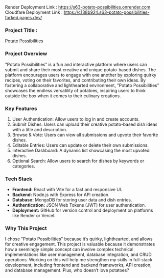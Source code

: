 Render Deployment Link : https://s63-potato-possibilities.onrender.com
Cloudfare Deployment Link : https://c138b924.s63-potato-possibilities-forked.pages.dev/

### Project Title :
Potato Possibilities

### **Project Overview**  
"Potato Possibilities" is a fun and interactive platform where users can submit and share their most creative and unique potato-based dishes. The platform encourages users to engage with one another by exploring quirky recipes, voting on their favorites, and contributing their own ideas. By fostering a collaborative and lighthearted environment, "Potato Possibilities" showcases the endless versatility of potatoes, inspiring users to think outside the box when it comes to their culinary creations.


### Key Features
1. User Authentication: Allow users to log in and create accounts.  
2. Submit Dishes: Users can upload their creative potato-based dish ideas with a title and description.  
3. Browse & Vote: Users can view all submissions and upvote their favorite dishes.  
4. Editable Entries: Users can update or delete their own submissions.  
5. Interactive Dashboard: A dynamic list showcasing the most upvoted dishes.  
6. Optional Search: Allow users to search for dishes by keywords or categories.  


### Tech Stack
- **Frontend:** React with Vite for a fast and responsive UI.  
- **Backend:** Node.js with Express for API creation.  
- **Database:** MongoDB for storing user data and dish entries.  
- **Authentication:** JSON Web Tokens (JWT) for user authentication.  
- **Deployment:** GitHub for version control and deployment on platforms like Render or Vercel.  


### Why This Project
I chose "Potato Possibilities" because it’s quirky, lighthearted, and allows for creative engagement. This project is valuable because it demonstrates how a seemingly simple concept can involve complex technical implementations like user management, database integration, and CRUD operations. Working on this will help me strengthen my skills in full-stack development, including frontend and backend frameworks, API creation, and database management. Plus, who doesn’t love potatoes? 
